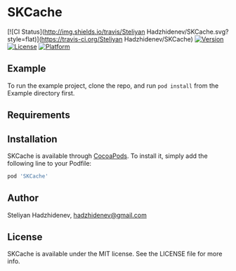 # SKCache

[![CI Status](http://img.shields.io/travis/Steliyan Hadzhidenev/SKCache.svg?style=flat)](https://travis-ci.org/Steliyan Hadzhidenev/SKCache)
[![Version](https://img.shields.io/cocoapods/v/SKCache.svg?style=flat)](http://cocoapods.org/pods/SKCache)
[![License](https://img.shields.io/cocoapods/l/SKCache.svg?style=flat)](http://cocoapods.org/pods/SKCache)
[![Platform](https://img.shields.io/cocoapods/p/SKCache.svg?style=flat)](http://cocoapods.org/pods/SKCache)

## Example

To run the example project, clone the repo, and run `pod install` from the Example directory first.

## Requirements

## Installation

SKCache is available through [CocoaPods](http://cocoapods.org). To install
it, simply add the following line to your Podfile:

```ruby
pod 'SKCache'
```

## Author

Steliyan Hadzhidenev, hadzhidenev@gmail.com

## License

SKCache is available under the MIT license. See the LICENSE file for more info.
